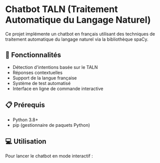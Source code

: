# Chatbot TALN (Traitement Automatique du Langage Naturel)

Ce projet implémente un chatbot en français utilisant des techniques de traitement automatique du langage naturel via la bibliothèque spaCy.

## 🌟 Fonctionnalités

- Détection d'intentions basée sur le TALN
- Réponses contextuelles
- Support de la langue française
- Système de test automatisé
- Interface en ligne de commande interactive

## 📋 Prérequis

- Python 3.8+
- pip (gestionnaire de paquets Python)


## 💻 Utilisation

Pour lancer le chatbot en mode interactif :



   
